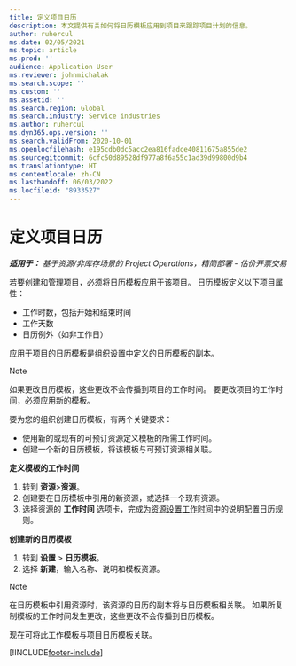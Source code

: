 ```yaml
---
title: 定义项目日历
description: 本文提供有关如何将日历模板应用到项目来跟踪项目计划的信息。
author: ruhercul
ms.date: 02/05/2021
ms.topic: article
ms.prod: ''
audience: Application User
ms.reviewer: johnmichalak
ms.search.scope: ''
ms.custom: ''
ms.assetid: ''
ms.search.region: Global
ms.search.industry: Service industries
ms.author: ruhercul
ms.dyn365.ops.version: ''
ms.search.validFrom: 2020-10-01
ms.openlocfilehash: e195cdb0dc5acc2ea816fadce40811675a855de2
ms.sourcegitcommit: 6cfc50d89528df977a8f6a55c1ad39d99800d9b4
ms.translationtype: HT
ms.contentlocale: zh-CN
ms.lasthandoff: 06/03/2022
ms.locfileid: "8933527"
---
```

# <a name="define-project-calendars"></a>定义项目日历

_**适用于：** 基于资源/非库存场景的 Project Operations，精简部署 - 估价开票交易_

若要创建和管理项目，必须将日历模板应用于该项目。 日历模板定义以下项目属性：

- 工作时数，包括开始和结束时间
- 工作天数
- 日历例外（如非工作日）

应用于项目的日历模板是组织设置中定义的日历模板的副本。

> [!NOTE]
> 如果更改日历模板，这些更改不会传播到项目的工作时间。 要更改项目的工作时间，必须应用新的模板。

要为您的组织创建日历模板，有两个关键要求：

- 使用新的或现有的可预订资源定义模板的所需工作时间。
- 创建一个新的日历模板，将该模板与可预订资源相关联。

**定义模板的工作时间**

1. 转到 **资源**\>**资源**。
2. 创建要在日历模板中引用的新资源，或选择一个现有资源。
3. 选择资源的 **工作时间** 选项卡，完成[为资源设置工作时间](/dynamics365/field-service/set-work-hours-resource)中的说明配置日历规则。

**创建新的日历模板**

1. 转到 **设置** \> **日历模板**。
2. 选择 **新建**，输入名称、说明和模板资源。

> [!NOTE]
> 在日历模板中引用资源时，该资源的日历的副本将与日历模板相关联。 如果所复制模板的工作时间发生更改，这些更改不会传播到日历模板。

现在可将此工作模板与项目日历模板关联。


[!INCLUDE[footer-include](../includes/footer-banner.md)]

